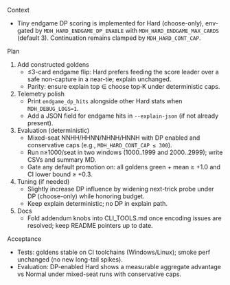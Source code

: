 Context
- Tiny endgame DP scoring is implemented for Hard (choose-only), env-gated by `MDH_HARD_ENDGAME_DP_ENABLE` with `MDH_HARD_ENDGAME_MAX_CARDS` (default 3). Continuation remains clamped by `MDH_HARD_CONT_CAP`.

Plan
1) Add constructed goldens
   - ≤3-card endgame flip: Hard prefers feeding the score leader over a safe non-capture in a near-tie; explain unchanged.
   - Parity: ensure explain top ∈ choose top‑K under deterministic caps.
2) Telemetry polish
   - Print `endgame_dp_hits` alongside other Hard stats when `MDH_DEBUG_LOGS=1`.
   - Add a JSON field for endgame hits in `--explain-json` (if not already present).
3) Evaluation (deterministic)
   - Mixed-seat NNHH/HHNN/NHNH/HNNH with DP enabled and conservative caps (e.g., `MDH_HARD_CONT_CAP ≤ 300`).
   - Run n≥1000/seat in two windows (1000..1999 and 2000..2999); write CSVs and summary MD.
   - Gate any default promotion on: all goldens green + mean ≥ +1.0 and CI lower bound ≥ +0.3.
4) Tuning (if needed)
   - Slightly increase DP influence by widening next-trick probe under DP (choose-only) while honoring budget.
   - Keep explain deterministic; no DP in explain path.
5) Docs
   - Fold addendum knobs into CLI_TOOLS.md once encoding issues are resolved; keep README pointers up to date.

Acceptance
- Tests: goldens stable on CI toolchains (Windows/Linux); smoke perf unchanged (no new long-tail spikes).
- Evaluation: DP-enabled Hard shows a measurable aggregate advantage vs Normal under mixed-seat runs with conservative caps.

